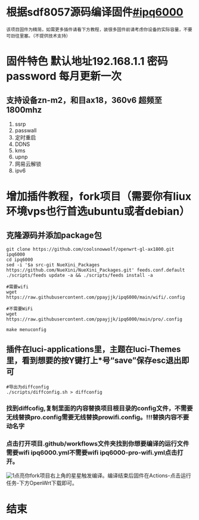 # 根据sdf8057源码编译固件[#ipq6000](https://github.com/sdf8057/ipq6000 "悬停显示") 


`该项目固件为精简，如需更多插件请看下方教程，装很多固件前请考虑你设备的实际容量，不要可劲往里塞。（不提供技术支持）`

# 固件特色 默认地址192.168.1.1 密码 password 每月更新一次

## 支持设备zn-m2，和目ax18，360v6 超频至1800mhz
1. ssrp
2. passwall
3. 定时重启
4. DDNS
5. kms
6. upnp
7. 网易云解锁
8. ipv6


# 增加插件教程，fork项目（需要你有liux环境vps也行首选ubuntu或者debian）

## 克隆源码并添加package包
```
git clone https://github.com/coolsnowwolf/openwrt-gl-ax1800.git ipq6000
cd ipq6000
sed -i '$a src-git NueXini_Packages https://github.com/NueXini/NueXini_Packages.git' feeds.conf.default
./scripts/feeds update -a && ./scripts/feeds install -a
```
```
#需要wifi
wget https://raw.githubusercontent.com/ppayjjk/ipq6000/main/wifi/.config
```
```
#不需要WiFi
wget https://raw.githubusercontent.com/ppayjjk/ipq6000/main/pro/.config
```
```
make menuconfig
```
## 插件在luci-applications里，主题在luci-Themes里，看到想要的按Y键打上*号“save”保存esc退出即可
```
#导出为diffconfig
./scripts/diffconfig.sh > diffconfig
```
### 找到diffcofig,复制里面的内容替换项目根目录的config文件，不需要无线替换pro.config需要无线替换prowifi.config。!!!替换内容不要动名字

### 点击打开项目.github/workflows文件夹找到你想要编译的运行文件需要wifi ipq6000.yml不需要wifi ipq6000-pro-wifi.yml点击打开。
![1](https://user-images.githubusercontent.com/92498741/197912728-4a4b32b2-43b0-4bde-8970-abc5b840bb9d.png)点亮你fork项目右上角的星星触发编译。编译结束后固件在Actions-点击运行任务-下方OpenWrt下载即可。


# 结束
